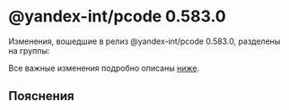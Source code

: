 # @yandex-int/pcode 0.583.0

<!-- ЧЕЛОВЕЧЕСКОЕ ВСТУПЛЕНИЕ -->

Изменения, вошедшие в релиз @yandex-int/pcode 0.583.0, разделены на группы:

Все важные изменения подробно описаны [ниже](#Пояснения).

## Пояснения

